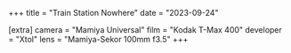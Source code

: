+++
title =  "Train Station Nowhere"
date =  "2023-09-24"

[extra]
camera = "Mamiya Universal"
film =  "Kodak T-Max 400"
developer =  "Xtol"
lens = "Mamiya-Sekor 100mm f3.5"
+++
